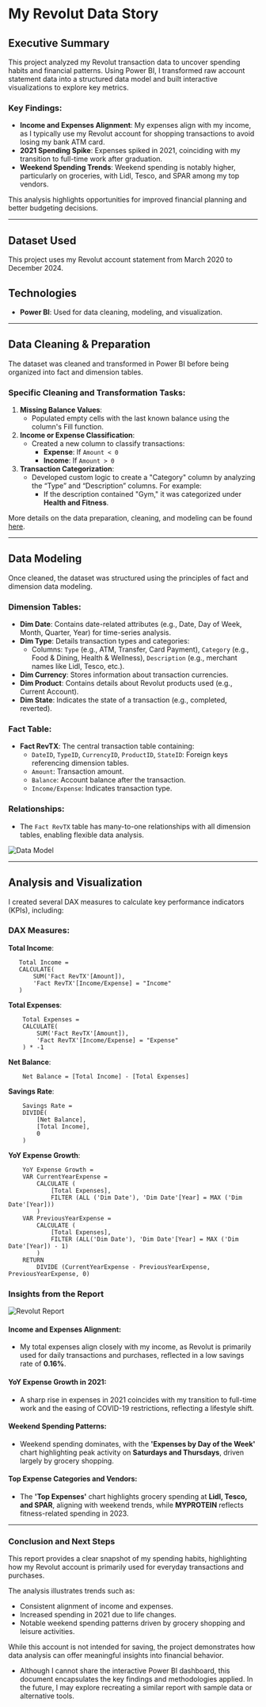 # My Revolut Data Story

## Executive Summary
This project analyzed my Revolut transaction data to uncover spending habits and financial patterns. Using Power BI, I transformed raw account statement data into a structured data model and built interactive visualizations to explore key metrics.

### Key Findings:
- **Income and Expenses Alignment**: My expenses align with my income, as I typically use my Revolut account for shopping transactions to avoid losing my bank ATM card.
- **2021 Spending Spike**: Expenses spiked in 2021, coinciding with my transition to full-time work after graduation.
- **Weekend Spending Trends**: Weekend spending is notably higher, particularly on groceries, with Lidl, Tesco, and SPAR among my top vendors.

This analysis highlights opportunities for improved financial planning and better budgeting decisions.

---

## Dataset Used
This project uses my Revolut account statement from March 2020 to December 2024.

## Technologies
- **Power BI**: Used for data cleaning, modeling, and visualization.

---

## Data Cleaning & Preparation
The dataset was cleaned and transformed in Power BI before being organized into fact and dimension tables.

### Specific Cleaning and Transformation Tasks:
1. **Missing Balance Values**:
   - Populated empty cells with the last known balance using the column's Fill function.
2. **Income or Expense Classification**:
   - Created a new column to classify transactions:
     - **Expense**: If `Amount < 0`
     - **Income**: If `Amount > 0`
3. **Transaction Categorization**:
   - Developed custom logic to create a "Category" column by analyzing the “Type” and “Description” columns. For example:
     - If the description contained "Gym," it was categorized under **Health and Fitness**.

More details on the data preparation, cleaning, and modeling can be found [here](DataPreparationCleaning.md).

---

## Data Modeling
Once cleaned, the dataset was structured using the principles of fact and dimension data modeling.

### Dimension Tables:
- **Dim Date**: Contains date-related attributes (e.g., Date, Day of Week, Month, Quarter, Year) for time-series analysis.
- **Dim Type**: Details transaction types and categories:
  - Columns: `Type` (e.g., ATM, Transfer, Card Payment), `Category` (e.g., Food & Dining, Health & Wellness), `Description` (e.g., merchant names like Lidl, Tesco, etc.).
- **Dim Currency**: Stores information about transaction currencies.
- **Dim Product**: Contains details about Revolut products used (e.g., Current Account).
- **Dim State**: Indicates the state of a transaction (e.g., completed, reverted).

### Fact Table:
- **Fact RevTX**: The central transaction table containing:
  - `DateID`, `TypeID`, `CurrencyID`, `ProductID`, `StateID`: Foreign keys referencing dimension tables.
  - `Amount`: Transaction amount.
  - `Balance`: Account balance after the transaction.
  - `Income/Expense`: Indicates transaction type.

### Relationships:
- The `Fact RevTX` table has many-to-one relationships with all dimension tables, enabling flexible data analysis.

![Data Model](images/MyRevolutDataModel.png)

---

## Analysis and Visualization
I created several DAX measures to calculate key performance indicators (KPIs), including:

### DAX Measures:
**Total Income**:
```DAX
   Total Income =
   CALCULATE(
       SUM('Fact RevTX'[Amount]),
       'Fact RevTX'[Income/Expense] = "Income"
   )
```

**Total Expenses**:
```DAX
	Total Expenses =
	CALCULATE(
	    SUM('Fact RevTX'[Amount]),
	    'Fact RevTX'[Income/Expense] = "Expense"
	) * -1
```

**Net Balance**:
```DAX
	Net Balance = [Total Income] - [Total Expenses]
```

**Savings Rate**:
```DAX
	Savings Rate =
	DIVIDE(
	    [Net Balance],
	    [Total Income],
	    0
	)
```

**YoY Expense Growth**:
```DAX
	YoY Expense Growth =
	VAR CurrentYearExpense =
	    CALCULATE (
	        [Total Expenses],
	        FILTER (ALL ('Dim Date'), 'Dim Date'[Year] = MAX ('Dim Date'[Year]))
	    )
	VAR PreviousYearExpense =
	    CALCULATE (
	        [Total Expenses],
	        FILTER (ALL('Dim Date'), 'Dim Date'[Year] = MAX ('Dim Date'[Year]) - 1)
	    )
	RETURN
	    DIVIDE (CurrentYearExpense - PreviousYearExpense, PreviousYearExpense, 0)
```

### Insights from the Report
![Revolut Report](images/RevolutReport.png)

#### Income and Expenses Alignment:
- My total expenses align closely with my income, as Revolut is primarily used for daily transactions and purchases, reflected in a low savings rate of **0.16%**.

#### YoY Expense Growth in 2021:
- A sharp rise in expenses in 2021 coincides with my transition to full-time work and the easing of COVID-19 restrictions, reflecting a lifestyle shift.

#### Weekend Spending Patterns:
- Weekend spending dominates, with the **'Expenses by Day of the Week'** chart highlighting peak activity on **Saturdays and Thursdays**, driven largely by grocery shopping.

#### Top Expense Categories and Vendors:
- The **'Top Expenses'** chart highlights grocery spending at **Lidl, Tesco, and SPAR**, aligning with weekend trends, while **MYPROTEIN** reflects fitness-related spending in 2023.

---

### Conclusion and Next Steps
This report provides a clear snapshot of my spending habits, highlighting how my Revolut account is primarily used for everyday transactions and purchases. 

The analysis illustrates trends such as:
- Consistent alignment of income and expenses.
- Increased spending in 2021 due to life changes.
- Notable weekend spending patterns driven by grocery shopping and leisure activities.

While this account is not intended for saving, the project demonstrates how data analysis can offer meaningful insights into financial behavior.

- Although I cannot share the interactive Power BI dashboard, this document encapsulates the key findings and methodologies applied. In the future, I may explore recreating a similar report with sample data or alternative tools.
